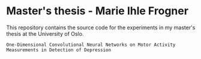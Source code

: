 # Master's thesis - Marie Ihle Frogner

This repository contains the source code for the experiments in my master's thesis at the University of Oslo.

`One-Dimensional Convolutional Neural Networks on Motor Activity Measurements in Detection of Depression`
